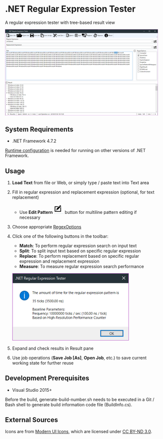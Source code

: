 # .NET Regular Expression Tester
A regular expression tester with tree-based result view

<p align="center">
  <img src="https://github.com/xlfdll/xlfdll.github.io/raw/master/images/projects/RegexTester/RegexTester-Main.png"
       alt=".NET Regular Expression Tester - Main Window" width="720">
</p>

## System Requirements
* .NET Framework 4.7.2

[Runtime configuration](https://docs.microsoft.com/en-us/dotnet/framework/migration-guide/how-to-configure-an-app-to-support-net-framework-4-or-4-5) is needed for running on other versions of .NET Framework.

## Usage
1. **Load Text** from file or Web, or simply type / paste text into Text area
2. Fill in regular expression and replacement expression (optional, for text replacement)
   * Use **Edit Pattern** <img src="https://github.com/xlfdll/xlfdll.github.io/raw/master/images/projects/RegexTester/RegexTester-EditPattern.png" alt="Edit Pattern" width="32"> button for multiline pattern editing if necessary
3. Choose appropriate [RegexOptions](https://docs.microsoft.com/en-us/dotnet/standard/base-types/regular-expression-options)
4. Click one of the following buttons in the toolbar:
   * **Match**: To perform regular expression search on input text
   * **Split**: To split input text based on specific regular expression
   * **Replace**: To perform replacement based on specific regular expression and replacement expression
   * **Measure**: To measure regular expression search performance
   
   <img src="https://github.com/xlfdll/xlfdll.github.io/raw/master/images/projects/RegexTester/RegexTester-Measure.png"
        alt=".NET Regular Expression Tester - Time Measurement" width="384">
   
5. Expand and check results in Result pane
6. Use job operations (**Save Job [As]**, **Open Job**, etc.) to save current working state for further reuse

## Development Prerequisites
* Visual Studio 2015+

Before the build, generate-build-number.sh needs to be executed in a Git / Bash shell to generate build information code file (BuildInfo.cs).

## External Sources
Icons are from [Modern UI Icons](http://modernuiicons.com/), which are licensed under [CC BY-ND 3.0](https://github.com/Templarian/WindowsIcons/blob/master/WindowsPhone/license.txt).
